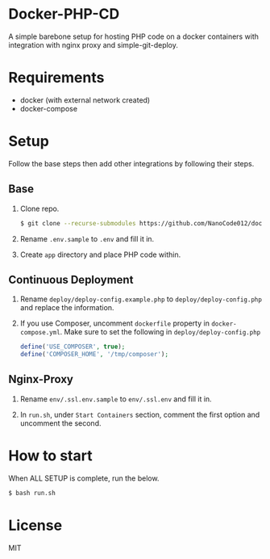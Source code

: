 # Docker-PHP-CD

A simple barebone setup for hosting PHP code on a docker containers with integration with nginx proxy and simple-git-deploy.


# Requirements

- docker (with external network created)
- docker-compose


# Setup

Follow the base steps then add other integrations by following their steps.


## Base

1. Clone repo.
    ```bash
    $ git clone --recurse-submodules https://github.com/NanoCode012/docker-php-cd.git
    ```
1. Rename `.env.sample` to `.env` and fill it in.

1. Create `app` directory and place PHP code within.


## Continuous Deployment

1. Rename `deploy/deploy-config.example.php` to `deploy/deploy-config.php` and replace the information.

1. If you use Composer, uncomment `dockerfile` property in `docker-compose.yml`. Make sure to set the following in `deploy/deploy-config.php`
    ```php
    define('USE_COMPOSER', true);
    define('COMPOSER_HOME', '/tmp/composer');
    ```


## Nginx-Proxy
1. Rename `env/.ssl.env.sample` to `env/.ssl.env` and fill it in.

1. In `run.sh`, under `Start Containers` section, comment the first option and uncomment the second.


# How to start

When ALL SETUP is complete, run the below.

```bash
$ bash run.sh
```


# License
MIT